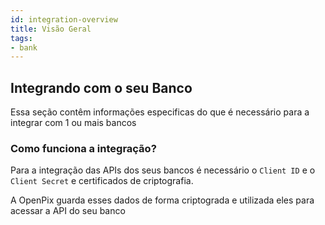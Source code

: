 ```yaml
---
id: integration-overview
title: Visão Geral
tags:
- bank
---
```


## Integrando com o seu Banco

Essa seção contêm informações especificas do que é necessário para a integrar com 1 ou mais bancos

### Como funciona a integração?

Para a integração das APIs dos seus bancos é necessário o `Client ID` e o `Client Secret` e certificados de criptografia.

A OpenPix guarda esses dados de forma criptograda e utilizada eles para acessar a API do seu banco



